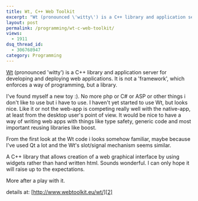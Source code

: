 ```yaml
---
title: Wt, C++ Web Toolkit
excerpt: "Wt (pronounced \'witty\') is a C++ library and application server for developing and deploying web applications. It is not a \'framework\', which enforces a way of programming, but a library."
layout: post
permalink: /programming/wt-c-web-toolkit/
views:
  - 1911
dsq_thread_id:
  - 306768947
category: Programming
---
```

[Wt][1] (pronounced 'witty') is a C++ library and application server for developing and deploying web applications. It is not a 'framework', which enforces a way of programming, but a library.


I've found myself a new toy :). No more php or C# or ASP or other things i don't like to use but i have to use. I haven't yet started to use Wt, but looks nice. Like it or not the web-app is competing really well with the native-app, at least from the desktop user's point of view. It would be nice to have a way of writing web apps with things like type safety, generic code and most important reusing libraries like boost.

From the first look at the Wt code i looks somehow familiar, maybe because I've used Qt a lot and the Wt's slot/signal mechanism seems similar.

A C++ library that allows creation of a web graphical interface by using widgets rather than hand written html. Sounds wonderful. I can only hope it will raise up to the expectations.

More after a play with it.

details at: [http://www.webtoolkit.eu/wt/][2]

 [1]: http://www.webtoolkit.eu/wt/ "Wt"
 [2]: http://www.webtoolkit.eu/wt/ "Wt website"